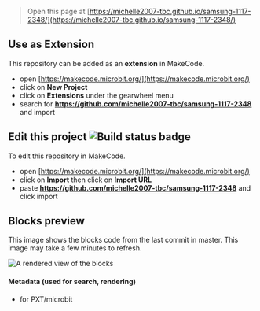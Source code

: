 
> Open this page at [https://michelle2007-tbc.github.io/samsung-1117-2348/](https://michelle2007-tbc.github.io/samsung-1117-2348/)

## Use as Extension

This repository can be added as an **extension** in MakeCode.

* open [https://makecode.microbit.org/](https://makecode.microbit.org/)
* click on **New Project**
* click on **Extensions** under the gearwheel menu
* search for **https://github.com/michelle2007-tbc/samsung-1117-2348** and import

## Edit this project ![Build status badge](https://github.com/michelle2007-tbc/samsung-1117-2348/workflows/MakeCode/badge.svg)

To edit this repository in MakeCode.

* open [https://makecode.microbit.org/](https://makecode.microbit.org/)
* click on **Import** then click on **Import URL**
* paste **https://github.com/michelle2007-tbc/samsung-1117-2348** and click import

## Blocks preview

This image shows the blocks code from the last commit in master.
This image may take a few minutes to refresh.

![A rendered view of the blocks](https://github.com/michelle2007-tbc/samsung-1117-2348/raw/master/.github/makecode/blocks.png)

#### Metadata (used for search, rendering)

* for PXT/microbit
<script src="https://makecode.com/gh-pages-embed.js"></script><script>makeCodeRender("{{ site.makecode.home_url }}", "{{ site.github.owner_name }}/{{ site.github.repository_name }}");</script>
